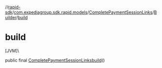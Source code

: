 //[rapid-sdk](../../../../index.md)/[com.expediagroup.sdk.rapid.models](../../index.md)/[CompletePaymentSessionLinks](../index.md)/[Builder](index.md)/[build](build.md)

# build

[JVM]\

public final [CompletePaymentSessionLinks](../index.md)[build](build.md)()
